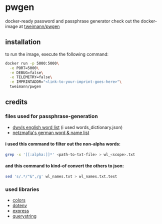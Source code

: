 # pwgen
docker-ready password and passphrase generator
check out the docker-image at [tweimann/pwgen](https://hub.docker.com/r/tweimann/pwgen)

## installation
to run the image, execute the following command:
```bash
docker run -p 5000:5000\
  -e PORT=5000\
  -e DEBUG=false\
  -e TELEMETRY=false\
  -e IMPRINTADDR="<link-to-your-imprint-goes-here>"\
  tweimann/pwgen
```

## credits
### files used for passphrase-generation
- [dwyls english word list](https://github.com/dwyl/english-words/) (i used words_dictionary.json)
- [netzmafia's german word & name list](http://www.netzmafia.de/software/wordlists/)
#### i used this command to filter out the non-alpha words: 
```bash
grep -x '[[:alpha:]]*' <path-to-txt-file> > wl_<scope>.txt
```
#### and this command to kind-of convert the others to json:
```bash
sed 's/.*/"&",/g' wl_names.txt > wl_names.txt.test
```

### used libraries
- [colors](https://www.npmjs.com/package/colors)
- [dotenv](https://www.npmjs.com/package/dotenv)
- [express](https://www.npmjs.com/package/express)
- [querystring](https://www.npmjs.com/package/querystring)
